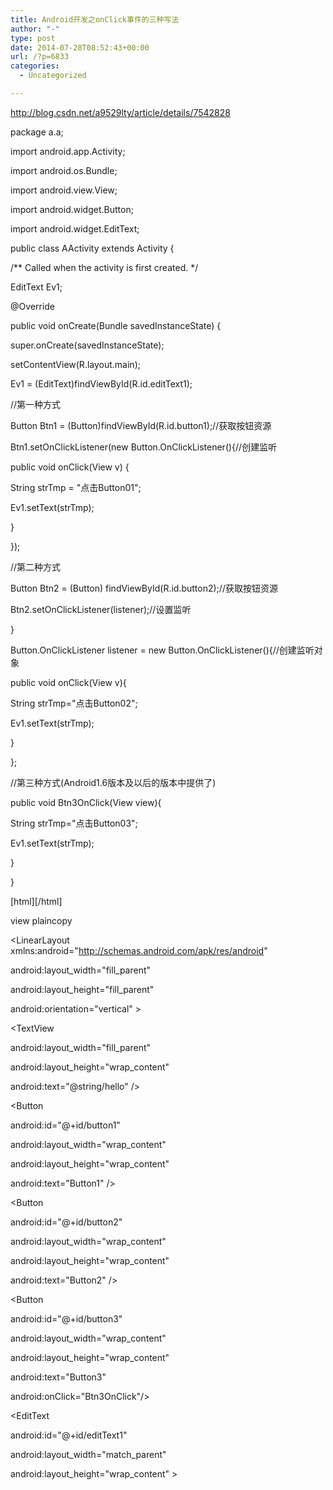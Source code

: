 ```yaml
---
title: Android开发之onClick事件的三种写法
author: "-"
type: post
date: 2014-07-28T08:52:43+00:00
url: /?p=6833
categories:
  - Uncategorized

---
```

http://blog.csdn.net/a9529lty/article/details/7542828

package a.a;

import android.app.Activity;
  
import android.os.Bundle;
  
import android.view.View;
  
import android.widget.Button;
  
import android.widget.EditText;

public class AActivity extends Activity {
  
/*\* Called when the activity is first created. */

EditText Ev1;

@Override
  
public void onCreate(Bundle savedInstanceState) {
  
super.onCreate(savedInstanceState);
  
setContentView(R.layout.main);

Ev1 = (EditText)findViewById(R.id.editText1);

//第一种方式
  
Button Btn1 = (Button)findViewById(R.id.button1);//获取按钮资源
  
Btn1.setOnClickListener(new Button.OnClickListener(){//创建监听
  
public void onClick(View v) {
  
String strTmp = "点击Button01";
  
Ev1.setText(strTmp);
  
}

});

//第二种方式
  
Button Btn2 = (Button) findViewById(R.id.button2);//获取按钮资源
  
Btn2.setOnClickListener(listener);//设置监听

}

Button.OnClickListener listener = new Button.OnClickListener(){//创建监听对象
  
public void onClick(View v){
  
String strTmp="点击Button02";
  
Ev1.setText(strTmp);
  
}

};

//第三种方式(Android1.6版本及以后的版本中提供了)
  
public void Btn3OnClick(View view){
  
String strTmp="点击Button03";
  
Ev1.setText(strTmp);

}
  
}

[html][/html]

view plaincopy
  
<?xml version="1.0" encoding="utf-8"?>
  
<LinearLayout xmlns:android="http://schemas.android.com/apk/res/android"
  
android:layout_width="fill_parent"
  
android:layout_height="fill_parent"
  
android:orientation="vertical" >

<TextView
  
android:layout_width="fill_parent"
  
android:layout_height="wrap_content"
  
android:text="@string/hello" />

<Button
  
android:id="@+id/button1"
  
android:layout_width="wrap_content"
  
android:layout_height="wrap_content"
  
android:text="Button1" />

<Button
  
android:id="@+id/button2"
  
android:layout_width="wrap_content"
  
android:layout_height="wrap_content"
  
android:text="Button2" />

<Button
  
android:id="@+id/button3"
  
android:layout_width="wrap_content"
  
android:layout_height="wrap_content"
  
android:text="Button3"
  
android:onClick="Btn3OnClick"/>

<EditText
  
android:id="@+id/editText1"
  
android:layout_width="match_parent"
  
android:layout_height="wrap_content" >

<requestFocus />
  
</EditText>

</LinearLayout>